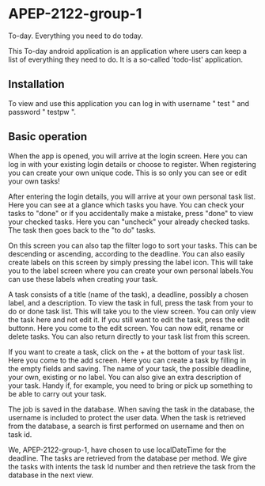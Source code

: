 # APEP-2122-group-1

To-day. Everything you need to do today.

This To-day android application is an application where users can keep a list of everything they need to do. It is a
so-called 'todo-list' application.

## Installation

To view and use this application you can log in with username " test " and password " testpw ".

## Basic operation

When the app is opened, you will arrive at the login screen. Here you can log in with your existing login details or choose to register. When registering you can create your own unique code. This is so only you can see or edit your own tasks!

After entering the login details, you will arrive at your own personal task list. Here you can see at a glance which tasks you have. You can check your tasks to "done" or if you accidentally make a mistake, press "done" to view your checked tasks. Here you can "uncheck" your already checked tasks. The task then goes back to the "to do" tasks.

On this screen you can also tap the filter logo to sort your tasks. This can be descending or ascending, according to the deadline.
You can also easily create labels on this screen by simply pressing the label icon. This will take you to the label screen where you can create your own personal labels.You can use these labels when creating your task.

A task consists of a title (name of the task), a deadline, possibly a chosen label, and a description. To view the task in full, press the task from your to do or done task list. This will take you to the view screen. You can only view the task here and not edit it. If you still want to edit the task, press the edit buttonn. Here you come to the edit screen. You can now edit, rename or delete tasks. You can also return directly to your task list from this screen.

If you want to create a task, click on the + at the bottom of your task list. Here you come to the add screen. Here you can create a task by filling in the empty fields and saving. The name of your task, the possible deadline, your own, existing or no label. You can also give an extra description of your task. Handy if, for example, you need to bring or pick up something to be able to carry out your task.

The job is saved in the database. When saving the task in the database, the username is included to protect the user data.
When the task is retrieved from the database, a search is first performed on username and then on task id.


We, APEP-2122-group-1, have chosen to use localDateTime for the deadline. The tasks are retrieved from the database per method. We give the tasks with intents the task Id number and then retrieve the task from the database in the next view.
